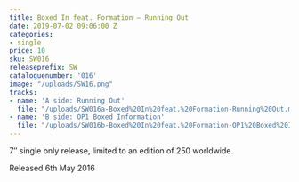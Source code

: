 ```yaml
---
title: Boxed In feat. Formation – Running Out
date: 2019-07-02 09:06:00 Z
categories:
- single
price: 10
sku: SW016
releaseprefix: SW
cataloguenumber: '016'
image: "/uploads/SW16.png"
tracks:
- name: 'A side: Running Out'
  file: "/uploads/SW016a-Boxed%20In%20feat.%20Formation-Running%20Out.mp3"
- name: 'B side: OP1 Boxed Information'
  file: "/uploads/SW016b-Boxed%20In%20feat.%20Formation-OP1%20Boxed%20Information.mp3"
---
```


7″ single only release, limited to an edition of 250 worldwide.

Released 6th May 2016